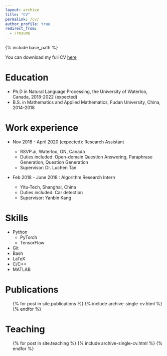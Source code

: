 ```yaml
---
layout: archive
title: "CV"
permalink: /cv/
author_profile: true
redirect_from:
  - /resume
---
```


{% include base_path %}

You can download my full CV [here](http://amyxie361.github.io/files/cv.pdf)


Education
======
* Ph.D in Natural Language Processing, the University of Waterloo, Canada, 2018-2022 (expected)
* B.S. in Mathematics and Applied Mathematics, Fudan University, China, 2014-2018

Work experience
======
* Nov 2018 - April 2020 (expected): Research Assistant
  * RSVP.ai, Waterloo, ON, Canada
  * Duties included: Open-domain Question Answering, Paraphrase Generation, Question Generation
  * Supervisor: Dr. Luchen Tan

* Feb 2018 - June 2018 : Algorithm Research Intern
  * Yitu-Tech, Shanghai, China
  * Duties included: Car detection
  * Supervisor: Yanbin Kang
  
Skills
======
* Python
  * PyTorch
  * TensorFlow
* Git
* Bash
* LaTeX
* C/C++
* MATLAB

Publications
======
  <ul>{% for post in site.publications %}
    {% include archive-single-cv.html %}
  {% endfor %}</ul>
  
Teaching
======
  <ul>{% for post in site.teaching %}
    {% include archive-single-cv.html %}
  {% endfor %}</ul>
  
